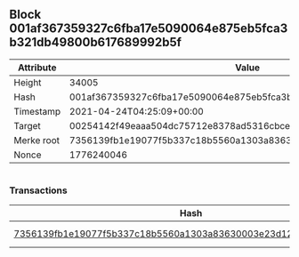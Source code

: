 ## Block 001af367359327c6fba17e5090064e875eb5fca3b321db49800b617689992b5f

Attribute | Value
--- | ---
Height | 34005
Hash | 001af367359327c6fba17e5090064e875eb5fca3b321db49800b617689992b5f
Timestamp | 2021-04-24T04:25:09+00:00
Target | 00254142f49eaaa504dc75712e8378ad5316cbcead634704b3734b6271167cc4
Merke root | 7356139fb1e19077f5b337c18b5560a1303a83630003e23d126646c3a2fdd5b3
Nonce | 1776240046

```

```

### Transactions

Hash | Amount
--- | ---
[7356139fb1e19077f5b337c18b5560a1303a83630003e23d126646c3a2fdd5b3](7356139fb1e19077f5b337c18b5560a1303a83630003e23d126646c3a2fdd5b3.md) | 10.00000000 SKEPTI 
